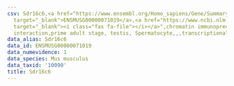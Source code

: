 ```yaml
---
csv: Sdr16c6,<a href="https://www.ensembl.org/Homo_sapiens/Gene/Summary?db=core;g=ENSMUSG00000071019"
  target="_blank">ENSMUSG00000071019</a>,<a href="https://www.ncbi.nlm.nih.gov/pubmed/25450459"
  target="_blank"><i class="fas fa-file"></i></a>",chromatin immunoprecipitation assay,direct
  interaction,prime adult stage, testis, Spermatocyte,,,transcriptional regulation,
data_alias: Sdr16c6
data_id: ENSMUSG00000071019
data_numevidence: 1
data_species: Mus musculus
data_taxid: '10090'
title: Sdr16c6
---
```

